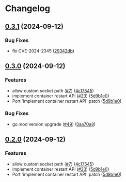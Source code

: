 # Changelog

## [0.3.1](https://github.com/coderbirju/finch-daemon/compare/v0.3.0...v0.3.1) (2024-09-12)


### Bug Fixes

* fix CVE-2024-2345 ([29342db](https://github.com/coderbirju/finch-daemon/commit/29342db089d6a231f178b7c693a73f89ba7e1695))

## [0.3.0](https://github.com/coderbirju/finch-daemon/compare/v0.2.0...v0.3.0) (2024-09-12)


### Features

* allow custom socket path ([#7](https://github.com/coderbirju/finch-daemon/issues/7)) ([4c17545](https://github.com/coderbirju/finch-daemon/commit/4c1754576d5beb3bd6b12e36893a588b2bb95825))
* implement container restart API ([#23](https://github.com/coderbirju/finch-daemon/issues/23)) ([5d9b1e0](https://github.com/coderbirju/finch-daemon/commit/5d9b1e0f4e1565fd374b0f0941f373a094dc749c))
* Port 'implement container restart API' patch ([5d9b1e0](https://github.com/coderbirju/finch-daemon/commit/5d9b1e0f4e1565fd374b0f0941f373a094dc749c))


### Bug Fixes

* go.mod version upgrade ([#49](https://github.com/coderbirju/finch-daemon/issues/49)) ([0aa70a8](https://github.com/coderbirju/finch-daemon/commit/0aa70a8b3d62dc40bf021a101166fb2d4da9f00a))

## [0.2.0](https://github.com/coderbirju/finch-daemon/compare/v0.1.0...v0.2.0) (2024-09-12)


### Features

* allow custom socket path ([#7](https://github.com/coderbirju/finch-daemon/issues/7)) ([4c17545](https://github.com/coderbirju/finch-daemon/commit/4c1754576d5beb3bd6b12e36893a588b2bb95825))
* implement container restart API ([#23](https://github.com/coderbirju/finch-daemon/issues/23)) ([5d9b1e0](https://github.com/coderbirju/finch-daemon/commit/5d9b1e0f4e1565fd374b0f0941f373a094dc749c))
* Port 'implement container restart API' patch ([5d9b1e0](https://github.com/coderbirju/finch-daemon/commit/5d9b1e0f4e1565fd374b0f0941f373a094dc749c))
